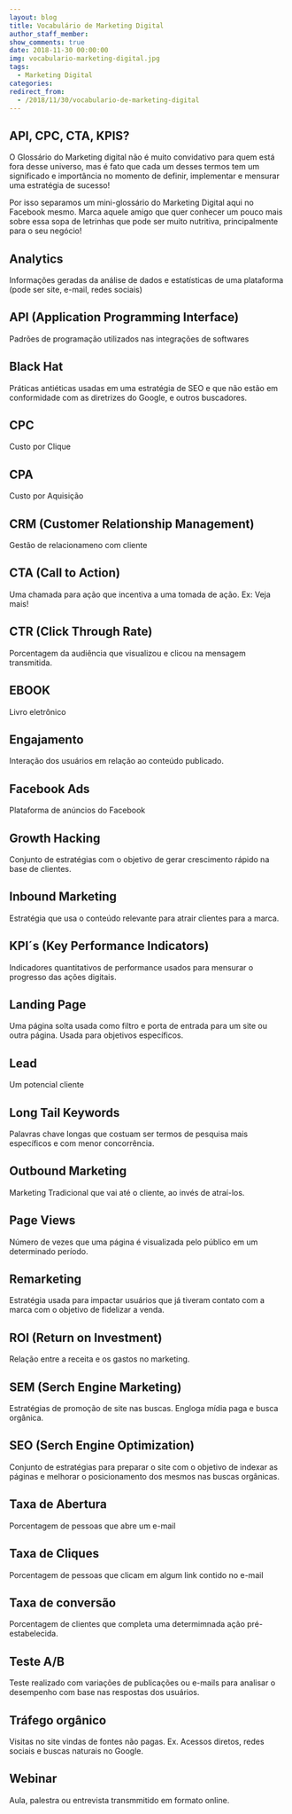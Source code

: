 ```yaml
---
layout: blog
title: Vocabulário de Marketing Digital
author_staff_member:
show_comments: true
date: 2018-11-30 00:00:00
img: vocabulario-marketing-digital.jpg
tags:
  - Marketing Digital
categories:
redirect_from:
  - /2018/11/30/vocabulario-de-marketing-digital
---
```


## API, CPC, CTA, KPIS?

O Gloss&aacute;rio do Marketing digital n&atilde;o &eacute; muito convidativo para quem est&aacute; fora desse universo, mas &eacute; fato que cada um desses termos tem um significado e import&acirc;ncia no momento de definir, implementar e mensurar uma estrat&eacute;gia de sucesso!

Por isso separamos um mini-gloss&aacute;rio do Marketing Digital aqui no Facebook mesmo. Marca aquele amigo que quer conhecer um pouco mais sobre essa sopa de letrinhas que pode ser muito nutritiva, principalmente para o seu neg&oacute;cio!

## Analytics

Informa&ccedil;&otilde;es geradas da an&aacute;lise de dados e estat&iacute;sticas de uma plataforma (pode ser site, e-mail, redes sociais)

## API (Application Programming Interface)

Padr&otilde;es de programa&ccedil;&atilde;o utilizados nas integra&ccedil;&otilde;es de softwares

## Black Hat

Pr&aacute;ticas anti&eacute;ticas usadas em uma estrat&eacute;gia de SEO e que n&atilde;o est&atilde;o em conformidade com as diretrizes do Google, e outros buscadores.

## CPC

Custo por Clique

## CPA

Custo por Aquisi&ccedil;&atilde;o

## CRM (Customer Relationship Management)

Gest&atilde;o de relacionameno com cliente

## CTA (Call to Action)

Uma chamada para a&ccedil;&atilde;o que incentiva a uma tomada de a&ccedil;&atilde;o. Ex: Veja mais!

## CTR (Click Through Rate)

Porcentagem da audi&ecirc;ncia que visualizou e clicou na mensagem transmitida.

## EBOOK

Livro eletr&ocirc;nico

## Engajamento

Intera&ccedil;&atilde;o dos usu&aacute;rios em rela&ccedil;&atilde;o ao conte&uacute;do publicado.

## Facebook Ads

Plataforma de an&uacute;ncios do Facebook

## Growth Hacking

Conjunto de estrat&eacute;gias com o objetivo de gerar crescimento r&aacute;pido na base de clientes.

## Inbound Marketing

Estrat&eacute;gia que usa o conte&uacute;do relevante para atrair clientes para a marca.

## KPI&acute;s (Key Performance Indicators)

Indicadores quantitativos de performance usados para mensurar o progresso das a&ccedil;&otilde;es digitais.

## Landing Page

Uma p&aacute;gina solta usada como filtro e porta de entrada para um site ou outra p&aacute;gina. Usada para objetivos espec&iacute;ficos.

## Lead

Um potencial cliente

## Long Tail Keywords

Palavras chave longas que costuam ser termos de pesquisa mais espec&iacute;ficos e com menor concorr&ecirc;ncia.

## Outbound Marketing

Marketing Tradicional que vai at&eacute; o cliente, ao inv&eacute;s de atra&iacute;-los.

## Page Views

N&uacute;mero de vezes que uma p&aacute;gina &eacute; visualizada pelo p&uacute;blico em um determinado per&iacute;odo.

## Remarketing

Estrat&eacute;gia usada para impactar usu&aacute;rios que j&aacute; tiveram contato com a marca com o objetivo de fidelizar a venda.

## ROI (Return on Investment)

Rela&ccedil;&atilde;o entre a receita e os gastos no marketing.

## SEM (Serch Engine Marketing)

Estrat&eacute;gias de promo&ccedil;&atilde;o de site nas buscas. Engloga m&iacute;dia paga e busca org&acirc;nica.

## SEO (Serch Engine Optimization)

Conjunto de estrat&eacute;gias para preparar o site com o objetivo de indexar as p&aacute;ginas e melhorar o posicionamento dos mesmos nas buscas org&acirc;nicas.

## Taxa de Abertura

Porcentagem de pessoas que abre um e-mail

## Taxa de Cliques

Porcentagem de pessoas que clicam em algum link contido no e-mail

## Taxa de convers&atilde;o

Porcentagem de clientes que completa uma determimnada a&ccedil;&atilde;o pr&eacute;-estabelecida.

## Teste A/B

Teste realizado com varia&ccedil;&otilde;es de publica&ccedil;&otilde;es ou e-mails para analisar o desempenho com base nas respostas dos usu&aacute;rios.

## Tr&aacute;fego org&acirc;nico

Visitas no site vindas de fontes n&atilde;o pagas. Ex. Acessos diretos, redes sociais e buscas naturais no Google.

## Webinar

Aula, palestra ou entrevista transmmitido em formato online.